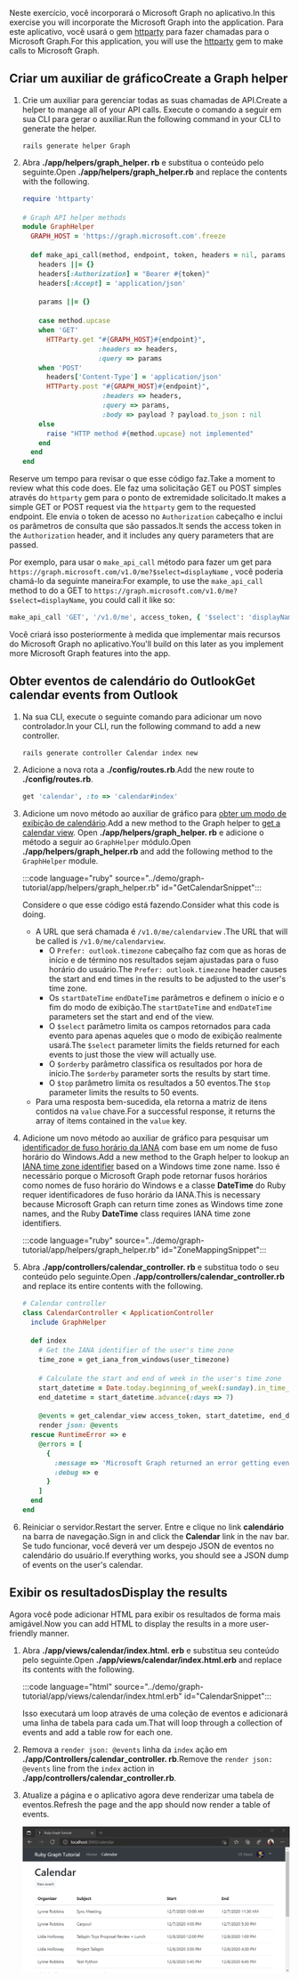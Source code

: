 <!-- markdownlint-disable MD002 MD041 -->

<span data-ttu-id="b8926-101">Neste exercício, você incorporará o Microsoft Graph no aplicativo.</span><span class="sxs-lookup"><span data-stu-id="b8926-101">In this exercise you will incorporate the Microsoft Graph into the application.</span></span> <span data-ttu-id="b8926-102">Para este aplicativo, você usará o gem [httparty](https://github.com/jnunemaker/httparty) para fazer chamadas para o Microsoft Graph.</span><span class="sxs-lookup"><span data-stu-id="b8926-102">For this application, you will use the [httparty](https://github.com/jnunemaker/httparty) gem to make calls to Microsoft Graph.</span></span>

## <a name="create-a-graph-helper"></a><span data-ttu-id="b8926-103">Criar um auxiliar de gráfico</span><span class="sxs-lookup"><span data-stu-id="b8926-103">Create a Graph helper</span></span>

1. <span data-ttu-id="b8926-104">Crie um auxiliar para gerenciar todas as suas chamadas de API.</span><span class="sxs-lookup"><span data-stu-id="b8926-104">Create a helper to manage all of your API calls.</span></span> <span data-ttu-id="b8926-105">Execute o comando a seguir em sua CLI para gerar o auxiliar.</span><span class="sxs-lookup"><span data-stu-id="b8926-105">Run the following command in your CLI to generate the helper.</span></span>

    ```Shell
    rails generate helper Graph
    ```

1. <span data-ttu-id="b8926-106">Abra **./app/helpers/graph_helper. rb** e substitua o conteúdo pelo seguinte.</span><span class="sxs-lookup"><span data-stu-id="b8926-106">Open **./app/helpers/graph_helper.rb** and replace the contents with the following.</span></span>

    ```ruby
    require 'httparty'

    # Graph API helper methods
    module GraphHelper
      GRAPH_HOST = 'https://graph.microsoft.com'.freeze

      def make_api_call(method, endpoint, token, headers = nil, params = nil, payload = nil)
        headers ||= {}
        headers[:Authorization] = "Bearer #{token}"
        headers[:Accept] = 'application/json'

        params ||= {}

        case method.upcase
        when 'GET'
          HTTParty.get "#{GRAPH_HOST}#{endpoint}",
                       :headers => headers,
                       :query => params
        when 'POST'
          headers['Content-Type'] = 'application/json'
          HTTParty.post "#{GRAPH_HOST}#{endpoint}",
                        :headers => headers,
                        :query => params,
                        :body => payload ? payload.to_json : nil
        else
          raise "HTTP method #{method.upcase} not implemented"
        end
      end
    end
    ```

<span data-ttu-id="b8926-107">Reserve um tempo para revisar o que esse código faz.</span><span class="sxs-lookup"><span data-stu-id="b8926-107">Take a moment to review what this code does.</span></span> <span data-ttu-id="b8926-108">Ele faz uma solicitação GET ou POST simples através do `httparty` gem para o ponto de extremidade solicitado.</span><span class="sxs-lookup"><span data-stu-id="b8926-108">It makes a simple GET or POST request via the `httparty` gem to the requested endpoint.</span></span> <span data-ttu-id="b8926-109">Ele envia o token de acesso no `Authorization` cabeçalho e inclui os parâmetros de consulta que são passados.</span><span class="sxs-lookup"><span data-stu-id="b8926-109">It sends the access token in the `Authorization` header, and it includes any query parameters that are passed.</span></span>

<span data-ttu-id="b8926-110">Por exemplo, para usar o `make_api_call` método para fazer um get para `https://graph.microsoft.com/v1.0/me?$select=displayName` , você poderia chamá-lo da seguinte maneira:</span><span class="sxs-lookup"><span data-stu-id="b8926-110">For example, to use the `make_api_call` method to do a GET to `https://graph.microsoft.com/v1.0/me?$select=displayName`, you could call it like so:</span></span>

```ruby
make_api_call 'GET', '/v1.0/me', access_token, { '$select': 'displayName' }
```

<span data-ttu-id="b8926-111">Você criará isso posteriormente à medida que implementar mais recursos do Microsoft Graph no aplicativo.</span><span class="sxs-lookup"><span data-stu-id="b8926-111">You'll build on this later as you implement more Microsoft Graph features into the app.</span></span>

## <a name="get-calendar-events-from-outlook"></a><span data-ttu-id="b8926-112">Obter eventos de calendário do Outlook</span><span class="sxs-lookup"><span data-stu-id="b8926-112">Get calendar events from Outlook</span></span>

1. <span data-ttu-id="b8926-113">Na sua CLI, execute o seguinte comando para adicionar um novo controlador.</span><span class="sxs-lookup"><span data-stu-id="b8926-113">In your CLI, run the following command to add a new controller.</span></span>

    ```Shell
    rails generate controller Calendar index new
    ```

1. <span data-ttu-id="b8926-114">Adicione a nova rota a **./config/routes.rb**.</span><span class="sxs-lookup"><span data-stu-id="b8926-114">Add the new route to **./config/routes.rb**.</span></span>

    ```ruby
    get 'calendar', :to => 'calendar#index'
    ```

1. <span data-ttu-id="b8926-115">Adicione um novo método ao auxiliar de gráfico para [obter um modo de exibição de calendário](https://docs.microsoft.com/graph/api/calendar-list-calendarview?view=graph-rest-1.0).</span><span class="sxs-lookup"><span data-stu-id="b8926-115">Add a new method to the Graph helper to [get a calendar view](https://docs.microsoft.com/graph/api/calendar-list-calendarview?view=graph-rest-1.0).</span></span> <span data-ttu-id="b8926-116">Open **./app/helpers/graph_helper. rb** e adicione o método a seguir ao `GraphHelper` módulo.</span><span class="sxs-lookup"><span data-stu-id="b8926-116">Open **./app/helpers/graph_helper.rb** and add the following method to the `GraphHelper` module.</span></span>

    :::code language="ruby" source="../demo/graph-tutorial/app/helpers/graph_helper.rb" id="GetCalendarSnippet":::

    <span data-ttu-id="b8926-117">Considere o que esse código está fazendo.</span><span class="sxs-lookup"><span data-stu-id="b8926-117">Consider what this code is doing.</span></span>

    - <span data-ttu-id="b8926-118">A URL que será chamada é `/v1.0/me/calendarview` .</span><span class="sxs-lookup"><span data-stu-id="b8926-118">The URL that will be called is `/v1.0/me/calendarview`.</span></span>
        - <span data-ttu-id="b8926-119">O `Prefer: outlook.timezone` cabeçalho faz com que as horas de início e de término nos resultados sejam ajustadas para o fuso horário do usuário.</span><span class="sxs-lookup"><span data-stu-id="b8926-119">The `Prefer: outlook.timezone` header causes the start and end times in the results to be adjusted to the user's time zone.</span></span>
        - <span data-ttu-id="b8926-120">Os `startDateTime` `endDateTime` parâmetros e definem o início e o fim do modo de exibição.</span><span class="sxs-lookup"><span data-stu-id="b8926-120">The `startDateTime` and `endDateTime` parameters set the start and end of the view.</span></span>
        - <span data-ttu-id="b8926-121">O `$select` parâmetro limita os campos retornados para cada evento para apenas aqueles que o modo de exibição realmente usará.</span><span class="sxs-lookup"><span data-stu-id="b8926-121">The `$select` parameter limits the fields returned for each events to just those the view will actually use.</span></span>
        - <span data-ttu-id="b8926-122">O `$orderby` parâmetro classifica os resultados por hora de início.</span><span class="sxs-lookup"><span data-stu-id="b8926-122">The `$orderby` parameter sorts the results by start time.</span></span>
        - <span data-ttu-id="b8926-123">O `$top` parâmetro limita os resultados a 50 eventos.</span><span class="sxs-lookup"><span data-stu-id="b8926-123">The `$top` parameter limits the results to 50 events.</span></span>
    - <span data-ttu-id="b8926-124">Para uma resposta bem-sucedida, ela retorna a matriz de itens contidos na `value` chave.</span><span class="sxs-lookup"><span data-stu-id="b8926-124">For a successful response, it returns the array of items contained in the `value` key.</span></span>

1. <span data-ttu-id="b8926-125">Adicione um novo método ao auxiliar de gráfico para pesquisar um [identificador de fuso horário da IANA](https://www.iana.org/time-zones) com base em um nome de fuso horário do Windows.</span><span class="sxs-lookup"><span data-stu-id="b8926-125">Add a new method to the Graph helper to lookup an [IANA time zone identifier](https://www.iana.org/time-zones) based on a Windows time zone name.</span></span> <span data-ttu-id="b8926-126">Isso é necessário porque o Microsoft Graph pode retornar fusos horários como nomes de fuso horário do Windows e a classe **DateTime** do Ruby requer identificadores de fuso horário da IANA.</span><span class="sxs-lookup"><span data-stu-id="b8926-126">This is necessary because Microsoft Graph can return time zones as Windows time zone names, and the Ruby **DateTime** class requires IANA time zone identifiers.</span></span>

    :::code language="ruby" source="../demo/graph-tutorial/app/helpers/graph_helper.rb" id="ZoneMappingSnippet":::

1. <span data-ttu-id="b8926-127">Abra **./app/controllers/calendar_controller. rb** e substitua todo o seu conteúdo pelo seguinte.</span><span class="sxs-lookup"><span data-stu-id="b8926-127">Open **./app/controllers/calendar_controller.rb** and replace its entire contents with the following.</span></span>

    ```ruby
    # Calendar controller
    class CalendarController < ApplicationController
      include GraphHelper

      def index
        # Get the IANA identifier of the user's time zone
        time_zone = get_iana_from_windows(user_timezone)

        # Calculate the start and end of week in the user's time zone
        start_datetime = Date.today.beginning_of_week(:sunday).in_time_zone(time_zone).to_time
        end_datetime = start_datetime.advance(:days => 7)

        @events = get_calendar_view access_token, start_datetime, end_datetime, user_timezone || []
        render json: @events
      rescue RuntimeError => e
        @errors = [
          {
            :message => 'Microsoft Graph returned an error getting events.',
            :debug => e
          }
        ]
      end
    end
    ```

1. <span data-ttu-id="b8926-128">Reiniciar o servidor.</span><span class="sxs-lookup"><span data-stu-id="b8926-128">Restart the server.</span></span> <span data-ttu-id="b8926-129">Entre e clique no link **calendário** na barra de navegação.</span><span class="sxs-lookup"><span data-stu-id="b8926-129">Sign in and click the **Calendar** link in the nav bar.</span></span> <span data-ttu-id="b8926-130">Se tudo funcionar, você deverá ver um despejo JSON de eventos no calendário do usuário.</span><span class="sxs-lookup"><span data-stu-id="b8926-130">If everything works, you should see a JSON dump of events on the user's calendar.</span></span>

## <a name="display-the-results"></a><span data-ttu-id="b8926-131">Exibir os resultados</span><span class="sxs-lookup"><span data-stu-id="b8926-131">Display the results</span></span>

<span data-ttu-id="b8926-132">Agora você pode adicionar HTML para exibir os resultados de forma mais amigável.</span><span class="sxs-lookup"><span data-stu-id="b8926-132">Now you can add HTML to display the results in a more user-friendly manner.</span></span>

1. <span data-ttu-id="b8926-133">Abra **./app/views/calendar/index.html. erb** e substitua seu conteúdo pelo seguinte.</span><span class="sxs-lookup"><span data-stu-id="b8926-133">Open **./app/views/calendar/index.html.erb** and replace its contents with the following.</span></span>

    :::code language="html" source="../demo/graph-tutorial/app/views/calendar/index.html.erb" id="CalendarSnippet":::

    <span data-ttu-id="b8926-134">Isso executará um loop através de uma coleção de eventos e adicionará uma linha de tabela para cada um.</span><span class="sxs-lookup"><span data-stu-id="b8926-134">That will loop through a collection of events and add a table row for each one.</span></span>

1. <span data-ttu-id="b8926-135">Remova a `render json: @events` linha da `index` ação em **./app/Controllers/calendar_controller. rb**.</span><span class="sxs-lookup"><span data-stu-id="b8926-135">Remove the `render json: @events` line from the `index` action in **./app/controllers/calendar_controller.rb**.</span></span>

1. <span data-ttu-id="b8926-136">Atualize a página e o aplicativo agora deve renderizar uma tabela de eventos.</span><span class="sxs-lookup"><span data-stu-id="b8926-136">Refresh the page and the app should now render a table of events.</span></span>

    ![Uma captura de tela da tabela de eventos](./images/add-msgraph-01.png)
